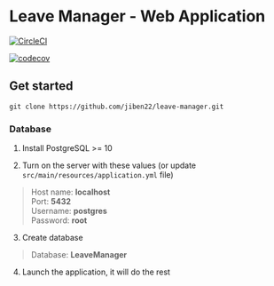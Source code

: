 # Leave Manager - Web Application

[![CircleCI](https://circleci.com/gh/jiben22/leave-manager/tree/controllers.svg?style=svg)](https://circleci.com/gh/jiben22/leave-manager/tree/controllers)

[![codecov](https://codecov.io/gh/jiben22/leave-manager/branch/controllers/graph/badge.svg)](https://codecov.io/gh/jiben22/leave-manager/branch/controllers)

## Get started

`git clone https://github.com/jiben22/leave-manager.git`

### Database

1. Install PostgreSQL >= 10

2. Turn on the server with these values (or update `src/main/resources/application.yml` file)
> Host name: **localhost** \
> Port: **5432** \
> Username: **postgres** \
> Password: **root**

3. Create database
> Database: **LeaveManager**

4. Launch the application, it will do the rest
